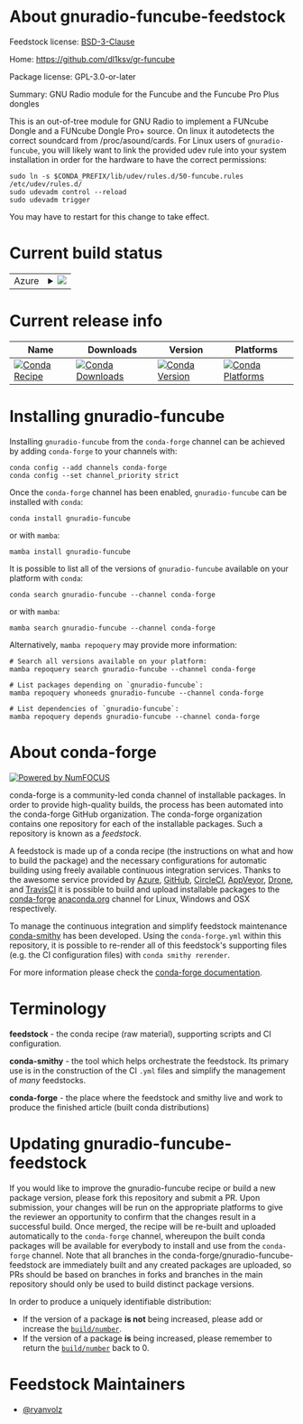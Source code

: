 About gnuradio-funcube-feedstock
================================

Feedstock license: [BSD-3-Clause](https://github.com/conda-forge/gnuradio-funcube-feedstock/blob/main/LICENSE.txt)

Home: https://github.com/dl1ksv/gr-funcube

Package license: GPL-3.0-or-later

Summary: GNU Radio module for the Funcube and the Funcube Pro Plus dongles

This is an out-of-tree module for GNU Radio to implement a FUNcube Dongle and a FUNcube Dongle Pro+ source. On linux it autodetects the correct soundcard from /proc/asound/cards.
For Linux users of `gnuradio-funcube`, you will likely want to link the provided udev rule into your system installation in order for the hardware to have the correct permissions:

    sudo ln -s $CONDA_PREFIX/lib/udev/rules.d/50-funcube.rules /etc/udev/rules.d/
    sudo udevadm control --reload
    sudo udevadm trigger

You may have to restart for this change to take effect.


Current build status
====================


<table>
    
  <tr>
    <td>Azure</td>
    <td>
      <details>
        <summary>
          <a href="https://dev.azure.com/conda-forge/feedstock-builds/_build/latest?definitionId=20930&branchName=main">
            <img src="https://dev.azure.com/conda-forge/feedstock-builds/_apis/build/status/gnuradio-funcube-feedstock?branchName=main">
          </a>
        </summary>
        <table>
          <thead><tr><th>Variant</th><th>Status</th></tr></thead>
          <tbody><tr>
              <td>linux_64_numpy1.22python3.8.____cpython</td>
              <td>
                <a href="https://dev.azure.com/conda-forge/feedstock-builds/_build/latest?definitionId=20930&branchName=main">
                  <img src="https://dev.azure.com/conda-forge/feedstock-builds/_apis/build/status/gnuradio-funcube-feedstock?branchName=main&jobName=linux&configuration=linux%20linux_64_numpy1.22python3.8.____cpython" alt="variant">
                </a>
              </td>
            </tr><tr>
              <td>linux_64_numpy2.0python3.10.____cpython</td>
              <td>
                <a href="https://dev.azure.com/conda-forge/feedstock-builds/_build/latest?definitionId=20930&branchName=main">
                  <img src="https://dev.azure.com/conda-forge/feedstock-builds/_apis/build/status/gnuradio-funcube-feedstock?branchName=main&jobName=linux&configuration=linux%20linux_64_numpy2.0python3.10.____cpython" alt="variant">
                </a>
              </td>
            </tr><tr>
              <td>linux_64_numpy2.0python3.11.____cpython</td>
              <td>
                <a href="https://dev.azure.com/conda-forge/feedstock-builds/_build/latest?definitionId=20930&branchName=main">
                  <img src="https://dev.azure.com/conda-forge/feedstock-builds/_apis/build/status/gnuradio-funcube-feedstock?branchName=main&jobName=linux&configuration=linux%20linux_64_numpy2.0python3.11.____cpython" alt="variant">
                </a>
              </td>
            </tr><tr>
              <td>linux_64_numpy2.0python3.12.____cpython</td>
              <td>
                <a href="https://dev.azure.com/conda-forge/feedstock-builds/_build/latest?definitionId=20930&branchName=main">
                  <img src="https://dev.azure.com/conda-forge/feedstock-builds/_apis/build/status/gnuradio-funcube-feedstock?branchName=main&jobName=linux&configuration=linux%20linux_64_numpy2.0python3.12.____cpython" alt="variant">
                </a>
              </td>
            </tr><tr>
              <td>linux_64_numpy2.0python3.9.____cpython</td>
              <td>
                <a href="https://dev.azure.com/conda-forge/feedstock-builds/_build/latest?definitionId=20930&branchName=main">
                  <img src="https://dev.azure.com/conda-forge/feedstock-builds/_apis/build/status/gnuradio-funcube-feedstock?branchName=main&jobName=linux&configuration=linux%20linux_64_numpy2.0python3.9.____cpython" alt="variant">
                </a>
              </td>
            </tr><tr>
              <td>linux_aarch64_numpy1.22python3.8.____cpython</td>
              <td>
                <a href="https://dev.azure.com/conda-forge/feedstock-builds/_build/latest?definitionId=20930&branchName=main">
                  <img src="https://dev.azure.com/conda-forge/feedstock-builds/_apis/build/status/gnuradio-funcube-feedstock?branchName=main&jobName=linux&configuration=linux%20linux_aarch64_numpy1.22python3.8.____cpython" alt="variant">
                </a>
              </td>
            </tr><tr>
              <td>linux_aarch64_numpy2.0python3.10.____cpython</td>
              <td>
                <a href="https://dev.azure.com/conda-forge/feedstock-builds/_build/latest?definitionId=20930&branchName=main">
                  <img src="https://dev.azure.com/conda-forge/feedstock-builds/_apis/build/status/gnuradio-funcube-feedstock?branchName=main&jobName=linux&configuration=linux%20linux_aarch64_numpy2.0python3.10.____cpython" alt="variant">
                </a>
              </td>
            </tr><tr>
              <td>linux_aarch64_numpy2.0python3.11.____cpython</td>
              <td>
                <a href="https://dev.azure.com/conda-forge/feedstock-builds/_build/latest?definitionId=20930&branchName=main">
                  <img src="https://dev.azure.com/conda-forge/feedstock-builds/_apis/build/status/gnuradio-funcube-feedstock?branchName=main&jobName=linux&configuration=linux%20linux_aarch64_numpy2.0python3.11.____cpython" alt="variant">
                </a>
              </td>
            </tr><tr>
              <td>linux_aarch64_numpy2.0python3.12.____cpython</td>
              <td>
                <a href="https://dev.azure.com/conda-forge/feedstock-builds/_build/latest?definitionId=20930&branchName=main">
                  <img src="https://dev.azure.com/conda-forge/feedstock-builds/_apis/build/status/gnuradio-funcube-feedstock?branchName=main&jobName=linux&configuration=linux%20linux_aarch64_numpy2.0python3.12.____cpython" alt="variant">
                </a>
              </td>
            </tr><tr>
              <td>linux_aarch64_numpy2.0python3.9.____cpython</td>
              <td>
                <a href="https://dev.azure.com/conda-forge/feedstock-builds/_build/latest?definitionId=20930&branchName=main">
                  <img src="https://dev.azure.com/conda-forge/feedstock-builds/_apis/build/status/gnuradio-funcube-feedstock?branchName=main&jobName=linux&configuration=linux%20linux_aarch64_numpy2.0python3.9.____cpython" alt="variant">
                </a>
              </td>
            </tr><tr>
              <td>linux_ppc64le_numpy1.22python3.8.____cpython</td>
              <td>
                <a href="https://dev.azure.com/conda-forge/feedstock-builds/_build/latest?definitionId=20930&branchName=main">
                  <img src="https://dev.azure.com/conda-forge/feedstock-builds/_apis/build/status/gnuradio-funcube-feedstock?branchName=main&jobName=linux&configuration=linux%20linux_ppc64le_numpy1.22python3.8.____cpython" alt="variant">
                </a>
              </td>
            </tr><tr>
              <td>linux_ppc64le_numpy2.0python3.10.____cpython</td>
              <td>
                <a href="https://dev.azure.com/conda-forge/feedstock-builds/_build/latest?definitionId=20930&branchName=main">
                  <img src="https://dev.azure.com/conda-forge/feedstock-builds/_apis/build/status/gnuradio-funcube-feedstock?branchName=main&jobName=linux&configuration=linux%20linux_ppc64le_numpy2.0python3.10.____cpython" alt="variant">
                </a>
              </td>
            </tr><tr>
              <td>linux_ppc64le_numpy2.0python3.11.____cpython</td>
              <td>
                <a href="https://dev.azure.com/conda-forge/feedstock-builds/_build/latest?definitionId=20930&branchName=main">
                  <img src="https://dev.azure.com/conda-forge/feedstock-builds/_apis/build/status/gnuradio-funcube-feedstock?branchName=main&jobName=linux&configuration=linux%20linux_ppc64le_numpy2.0python3.11.____cpython" alt="variant">
                </a>
              </td>
            </tr><tr>
              <td>linux_ppc64le_numpy2.0python3.12.____cpython</td>
              <td>
                <a href="https://dev.azure.com/conda-forge/feedstock-builds/_build/latest?definitionId=20930&branchName=main">
                  <img src="https://dev.azure.com/conda-forge/feedstock-builds/_apis/build/status/gnuradio-funcube-feedstock?branchName=main&jobName=linux&configuration=linux%20linux_ppc64le_numpy2.0python3.12.____cpython" alt="variant">
                </a>
              </td>
            </tr><tr>
              <td>linux_ppc64le_numpy2.0python3.9.____cpython</td>
              <td>
                <a href="https://dev.azure.com/conda-forge/feedstock-builds/_build/latest?definitionId=20930&branchName=main">
                  <img src="https://dev.azure.com/conda-forge/feedstock-builds/_apis/build/status/gnuradio-funcube-feedstock?branchName=main&jobName=linux&configuration=linux%20linux_ppc64le_numpy2.0python3.9.____cpython" alt="variant">
                </a>
              </td>
            </tr>
          </tbody>
        </table>
      </details>
    </td>
  </tr>
</table>

Current release info
====================

| Name | Downloads | Version | Platforms |
| --- | --- | --- | --- |
| [![Conda Recipe](https://img.shields.io/badge/recipe-gnuradio--funcube-green.svg)](https://anaconda.org/conda-forge/gnuradio-funcube) | [![Conda Downloads](https://img.shields.io/conda/dn/conda-forge/gnuradio-funcube.svg)](https://anaconda.org/conda-forge/gnuradio-funcube) | [![Conda Version](https://img.shields.io/conda/vn/conda-forge/gnuradio-funcube.svg)](https://anaconda.org/conda-forge/gnuradio-funcube) | [![Conda Platforms](https://img.shields.io/conda/pn/conda-forge/gnuradio-funcube.svg)](https://anaconda.org/conda-forge/gnuradio-funcube) |

Installing gnuradio-funcube
===========================

Installing `gnuradio-funcube` from the `conda-forge` channel can be achieved by adding `conda-forge` to your channels with:

```
conda config --add channels conda-forge
conda config --set channel_priority strict
```

Once the `conda-forge` channel has been enabled, `gnuradio-funcube` can be installed with `conda`:

```
conda install gnuradio-funcube
```

or with `mamba`:

```
mamba install gnuradio-funcube
```

It is possible to list all of the versions of `gnuradio-funcube` available on your platform with `conda`:

```
conda search gnuradio-funcube --channel conda-forge
```

or with `mamba`:

```
mamba search gnuradio-funcube --channel conda-forge
```

Alternatively, `mamba repoquery` may provide more information:

```
# Search all versions available on your platform:
mamba repoquery search gnuradio-funcube --channel conda-forge

# List packages depending on `gnuradio-funcube`:
mamba repoquery whoneeds gnuradio-funcube --channel conda-forge

# List dependencies of `gnuradio-funcube`:
mamba repoquery depends gnuradio-funcube --channel conda-forge
```


About conda-forge
=================

[![Powered by
NumFOCUS](https://img.shields.io/badge/powered%20by-NumFOCUS-orange.svg?style=flat&colorA=E1523D&colorB=007D8A)](https://numfocus.org)

conda-forge is a community-led conda channel of installable packages.
In order to provide high-quality builds, the process has been automated into the
conda-forge GitHub organization. The conda-forge organization contains one repository
for each of the installable packages. Such a repository is known as a *feedstock*.

A feedstock is made up of a conda recipe (the instructions on what and how to build
the package) and the necessary configurations for automatic building using freely
available continuous integration services. Thanks to the awesome service provided by
[Azure](https://azure.microsoft.com/en-us/services/devops/), [GitHub](https://github.com/),
[CircleCI](https://circleci.com/), [AppVeyor](https://www.appveyor.com/),
[Drone](https://cloud.drone.io/welcome), and [TravisCI](https://travis-ci.com/)
it is possible to build and upload installable packages to the
[conda-forge](https://anaconda.org/conda-forge) [anaconda.org](https://anaconda.org/)
channel for Linux, Windows and OSX respectively.

To manage the continuous integration and simplify feedstock maintenance
[conda-smithy](https://github.com/conda-forge/conda-smithy) has been developed.
Using the ``conda-forge.yml`` within this repository, it is possible to re-render all of
this feedstock's supporting files (e.g. the CI configuration files) with ``conda smithy rerender``.

For more information please check the [conda-forge documentation](https://conda-forge.org/docs/).

Terminology
===========

**feedstock** - the conda recipe (raw material), supporting scripts and CI configuration.

**conda-smithy** - the tool which helps orchestrate the feedstock.
                   Its primary use is in the construction of the CI ``.yml`` files
                   and simplify the management of *many* feedstocks.

**conda-forge** - the place where the feedstock and smithy live and work to
                  produce the finished article (built conda distributions)


Updating gnuradio-funcube-feedstock
===================================

If you would like to improve the gnuradio-funcube recipe or build a new
package version, please fork this repository and submit a PR. Upon submission,
your changes will be run on the appropriate platforms to give the reviewer an
opportunity to confirm that the changes result in a successful build. Once
merged, the recipe will be re-built and uploaded automatically to the
`conda-forge` channel, whereupon the built conda packages will be available for
everybody to install and use from the `conda-forge` channel.
Note that all branches in the conda-forge/gnuradio-funcube-feedstock are
immediately built and any created packages are uploaded, so PRs should be based
on branches in forks and branches in the main repository should only be used to
build distinct package versions.

In order to produce a uniquely identifiable distribution:
 * If the version of a package **is not** being increased, please add or increase
   the [``build/number``](https://docs.conda.io/projects/conda-build/en/latest/resources/define-metadata.html#build-number-and-string).
 * If the version of a package **is** being increased, please remember to return
   the [``build/number``](https://docs.conda.io/projects/conda-build/en/latest/resources/define-metadata.html#build-number-and-string)
   back to 0.

Feedstock Maintainers
=====================

* [@ryanvolz](https://github.com/ryanvolz/)

